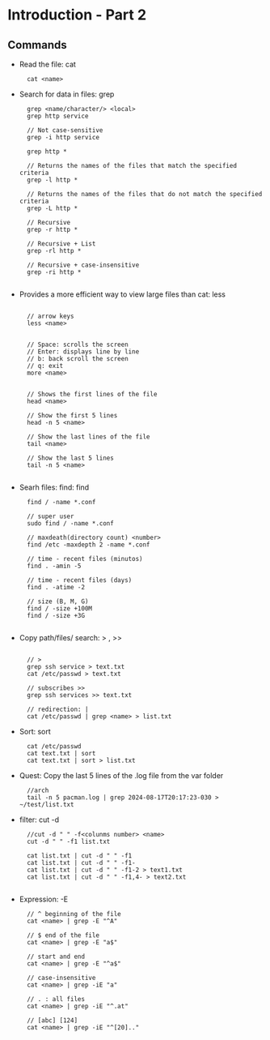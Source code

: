 # Introduction - Part 2

## Commands

- Read the file: cat

  ```
    cat <name>
  
  ```

- Search for data in files: grep

  ```
    grep <name/character/> <local>
    grep http service

    // Not case-sensitive
    grep -i http service

    grep http *

    // Returns the names of the files that match the specified criteria
    grep -l http *  

    // Returns the names of the files that do not match the specified criteria
    grep -L http *

    // Recursive
    grep -r http *

    // Recursive + List
    grep -rl http *

    // Recursive + case-insensitive
    grep -ri http *
    
  ```

- Provides a more efficient way to view large files than cat: less

  ```

    // arrow keys
    less <name>

  
    // Space: scrolls the screen
    // Enter: displays line by line
    // b: back scroll the screen
    // q: exit
    more <name>


    // Shows the first lines of the file
    head <name>

    // Show the first 5 lines
    head -n 5 <name>

    // Show the last lines of the file
    tail <name>

    // Show the last 5 lines
    tail -n 5 <name>
          
  ```

- Searh files: find: find

  ```
    find / -name *.conf

    // super user
    sudo find / -name *.conf

    // maxdeath(directory count) <number>
    find /etc -maxdepth 2 -name *.conf    

    // time - recent files (minutos)
    find . -amin -5

    // time - recent files (days)
    find . -atime -2

    // size (B, M, G)
    find / -size +100M
    find / -size +3G    
    
  ```

- Copy path/files/ search: > , >>

  ```

    // >
    grep ssh service > text.txt
    cat /etc/passwd > text.txt
    
    // subscribes >>
    grep ssh services >> text.txt 

    // redirection: |
    cat /etc/passwd | grep <name> > list.txt

  ```

- Sort: sort

  ```
    cat /etc/passwd
    cat text.txt | sort
    cat text.txt | sort > list.txt
  
  ```

- Quest: Copy the last 5 lines of the .log file from the var folder
  
  ```
    //arch
    tail -n 5 pacman.log | grep 2024-08-17T20:17:23-030 > ~/test/list.txt
  
  ```

- filter: cut -d 

  ```
    //cut -d " " -f<colunms number> <name>
    cut -d " " -f1 list.txt

    cat list.txt | cut -d " " -f1 
    cat list.txt | cut -d " " -f1- 
    cat list.txt | cut -d " " -f1-2 > text1.txt
    cat list.txt | cut -d " " -f1,4- > text2.txt
        
  ```

- Expression: -E   

  ```
    // ^ beginning of the file
    cat <name> | grep -E "^A"

    // $ end of the file
    cat <name> | grep -E "a$"

    // start and end
    cat <name> | grep -E "^a$"

    // case-insensitive
    cat <name> | grep -iE "a"

    // . : all files
    cat <name> | grep -iE "^.at"

    // [abc] [124]
    cat <name> | grep -iE "^[20].."
  
  ```
